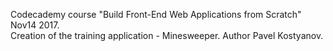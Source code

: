 Codecademy course "Build Front-End Web Applications from Scratch"
Nov14 2017.  
Creation of the training application - Minesweeper.
Author Pavel Kostyanov.
